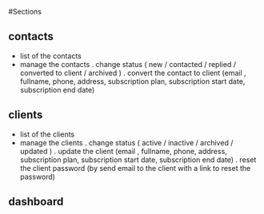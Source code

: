 #Sections 

## contacts
 - list of the contacts
 - manage the contacts
  . change status ( new / contacted / replied / converted to client / archived )
  . convert the contact to client (email , fullname, phone, address, subscription plan, subscription start date, subscription end date)

## clients
 - list of the clients
 - manage the clients
  . change status ( active / inactive / archived / updated )
  . update the client (email , fullname, phone, address, subscription plan, subscription start date, subscription end date)
  . reset the client password (by send email to the client with a link to reset the password)
  

## dashboard 

 